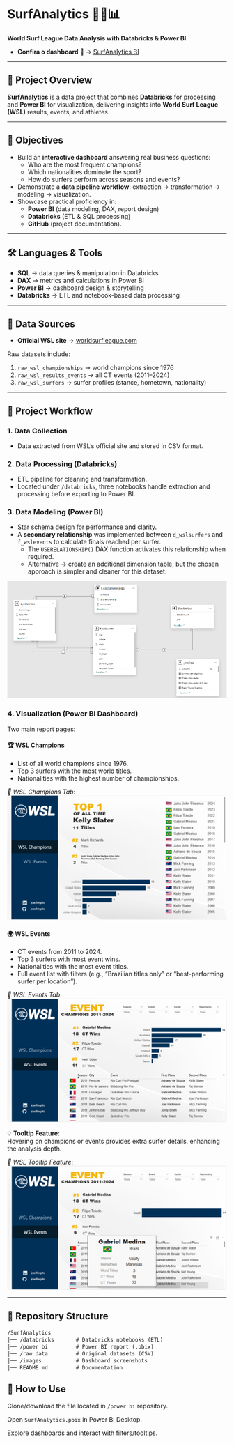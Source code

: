 # SurfAnalytics 🏄‍♂️📊  
**World Surf League Data Analysis with Databricks & Power BI**

- **Confira o dashboard** 🧐 →  [SurfAnalytics BI](https://app.powerbi.com/view?r=eyJrIjoiMWI3ZGEzMGMtNGJhMC00NGI1LTk3NTYtYjg5Y2JhYjg3MTk0IiwidCI6ImZiYmE0ZjhmLWYzNmUtNDUzNC04ZWZiLThhOWU1ODU4YTk4ZSJ9)


---

## 📌 Project Overview  
**SurfAnalytics** is a data project that combines **Databricks** for processing and **Power BI** for visualization, delivering insights into **World Surf League (WSL)** results, events, and athletes.  

---

## 🎯 Objectives
- Build an **interactive dashboard** answering real business questions:  
  - Who are the most frequent champions?  
  - Which nationalities dominate the sport?  
  - How do surfers perform across seasons and events?  
- Demonstrate a **data pipeline workflow**: extraction → transformation → modeling → visualization.  
- Showcase practical proficiency in:  
  - **Power BI** (data modeling, DAX, report design)  
  - **Databricks** (ETL & SQL processing)  
  - **GitHub** (project documentation).  

---

## 🛠️ Languages & Tools
- **SQL** → data queries & manipulation in Databricks  
- **DAX** → metrics and calculations in Power BI  
- **Power BI** → dashboard design & storytelling  
- **Databricks** → ETL and notebook-based data processing  

---

## 📂 Data Sources
- **Official WSL site** → [worldsurfleague.com](https://www.worldsurfleague.com)  

Raw datasets include:  
1. `raw_wsl_championships` → world champions since 1976  
2. `raw_wsl_results_events` → all CT events (2011–2024)  
3. `raw_wsl_surfers` → surfer profiles (stance, hometown, nationality)  

---

## 🔄 Project Workflow
### 1. **Data Collection**
- Data extracted from WSL’s official site and stored in CSV format.  

### 2. **Data Processing (Databricks)**
- ETL pipeline for cleaning and transformation.  
- Located under `/databricks`, three notebooks handle extraction and processing before exporting to Power BI.  

### 3. **Data Modeling (Power BI)**
- Star schema design for performance and clarity.  
- A **secondary relationship** was implemented between `d_wslsurfers` and `f_wslevents` to calculate finals reached per surfer.  
  - The `USERELATIONSHIP()` DAX function activates this relationship when required.  
  - Alternative → create an additional dimension table, but the chosen approach is simpler and cleaner for this dataset.
 
![📌 Model in the Dashboard:](https://github.com/joaofregato/SurfAnalytics/blob/main/imagens/modelo.png)

### 4. **Visualization (Power BI Dashboard)**
Two main report pages:  

#### 🏆 **WSL Champions**
- List of all world champions since 1976.  
- Top 3 surfers with the most world titles.  
- Nationalities with the highest number of championships.

*📌 WSL Champions Tab*:
![📌 WSL Champions Tab:](https://github.com/joaofregato/SurfAnalytics/blob/main/imagens/WSL%20Champions.png)

#### 🌍 **WSL Events**
- CT events from 2011 to 2024.  
- Top 3 surfers with most event wins.  
- Nationalities with the most event titles.  
- Full event list with filters (e.g., “Brazilian titles only” or “best-performing surfer per location”).

*📌 WSL Events Tab*:
![📌 WSL Events Tab:](https://github.com/joaofregato/SurfAnalytics/blob/main/imagens/Wsl%20Events.png)

💡 **Tooltip Feature**:  
Hovering on champions or events provides extra surfer details, enhancing the analysis depth.  

*📌 WSL Tooltip Feature*:
![📌 WSL Tooltip Feature:](https://github.com/joaofregato/SurfAnalytics/blob/main/imagens/WSL%20tooltip.png)

---

## 📁 Repository Structure
```plaintext
/SurfAnalytics
│── /databricks       # Databricks notebooks (ETL)
│── /power bi         # Power BI report (.pbix)
│── /raw data         # Original datasets (CSV)
│── /images           # Dashboard screenshots
│── README.md         # Documentation
````

## 🚀 How to Use

Clone/download the file located in `/power bi` repository.

Open `SurfAnalytics.pbix` in Power BI Desktop.

Explore dashboards and interact with filters/tooltips.














